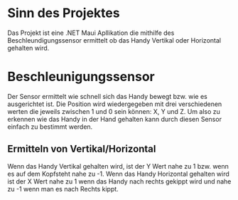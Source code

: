 # Sinn des Projektes 
Das Projekt ist eine .NET Maui Apllikation die mithilfe des Beschleundigungssensor ermittelt ob das Handy Vertikal oder Horizontal gehalten wird.

# Beschleunigungssensor
Der Sensor ermittelt wie schnell sich das Handy bewegt bzw. wie es ausgerichtet ist. Die Position wird wiedergegeben mit drei verschiedenen werten die jeweils zwischen 1 und 0 sein können: X, Y und Z. Um also zu erkennen wie das Handy in der Hand gehalten kann durch diesen Sensor einfach zu bestimmt werden.

## Ermitteln von Vertikal/Horizontal
Wenn das Handy Vertikal gehalten wird, ist der Y Wert nahe zu 1 bzw. wenn es auf dem Kopfsteht nahe zu -1. Wenn das Handy Horizontal gehalten wird ist der X Wert nahe zu 1 wenn das Handy nach rechts gekippt wird und nahe zu -1 wenn man es nach Rechts kippt.   
